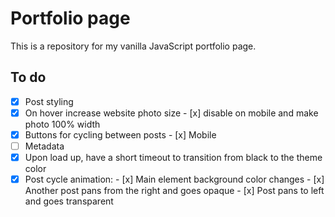# Portfolio page

This is a repository for my vanilla JavaScript portfolio page.

## To do

- [x] Post styling
- [x] On hover increase website photo size 
      - [x] disable on mobile and make photo 100% width
- [x] Buttons for cycling between posts
      - [x] Mobile
- [ ] Metadata
- [x] Upon load up, have a short timeout to transition from black to the theme color
- [x] Post cycle animation:
      - [x] Main element background color changes
      - [x] Another post pans from the right and goes opaque 
      - [x] Post pans to left and goes transparent

